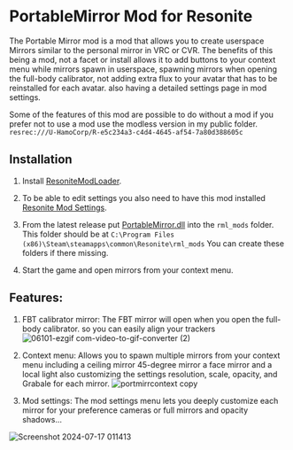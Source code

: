 # PortableMirror Mod for Resonite
The Portable Mirror mod is a mod that allows you to create userspace Mirrors similar to the personal mirror in VRC or CVR. The benefits of this being a mod, not a facet or install allows it to add buttons to your context menu while mirrors spawn in userspace, spawning mirrors when opening the full-body calibrator, not adding extra flux to your avatar that has to be reinstalled for each avatar. also having a detailed settings page in mod settings.


Some of the features of this mod are possible to do without a mod if you prefer not to use a mod use the modless version in my public folder. ```resrec:///U-HamoCorp/R-e5c234a3-c4d4-4645-af54-7a80d388605c``` 

## Installation
1. Install [ResoniteModLoader](https://github.com/resonite-modding-group/ResoniteModLoader).

2. To be able to edit settings you also need to have this mod installed [Resonite Mod Settings](https://github.com/badhaloninja/ResoniteModSettings).

3. From the latest release put [PortableMirror.dll](https://github.com/HamoCorp/PortableMirror/releases/latest/download/PortableMirror.dll) into the `rml_mods` folder. This folder should be at `C:\Program Files (x86)\Steam\steamapps\common\Resonite\rml_mods` You can create these folders if there missing.

4. Start the game and open mirrors from your context menu.

## Features:
1. FBT calibrator mirror: The FBT mirror will open when you open the full-body calibrator. so you can easily align your trackers
![06101-ezgif com-video-to-gif-converter (2)](https://github.com/user-attachments/assets/70067411-3d0e-414d-abc8-69ac0b450059)

2. Context menu: Allows you to spawn multiple mirrors from your context menu including a ceiling mirror 45-degree mirror a face mirror and a local light also customizing the settings resolution, scale, opacity, and Grabale for each mirror.
![portmirrcontext copy](https://github.com/user-attachments/assets/7e1f8e09-9112-4364-af41-d4aa377466f7)

4. Mod settings: The mod settings menu lets you deeply customize each mirror for your preference cameras or full mirrors and opacity shadows...

![Screenshot 2024-07-17 011413](https://github.com/user-attachments/assets/266f50e9-3f04-4fd2-8ca9-a6619df16302)

